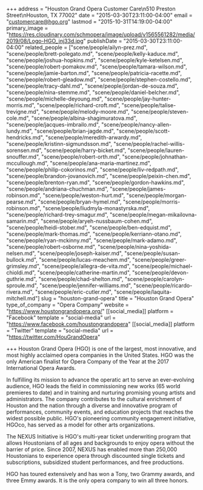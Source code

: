 +++
address = "Houston Grand Opera Customer Care\n510 Preston Street\nHouston, TX 77002"
date = "2015-03-30T23:11:00-04:00"
email = "customercare@hgo.org"
lastmod = "2015-10-31T14:19:00-04:00"
primary_image = "https://res.cloudinary.com/schmopera/image/upload/v1565561282/media/2019/08/Logo-HGO_jnj33d.jpg"
publishDate = "2015-03-30T23:11:00-04:00"
related_people = ["scene/people/ailyn-prez.md", "scene/people/brett-polegato.md", "scene/people/kelly-kaduce.md", "scene/people/joshua-hopkins.md", "scene/people/kyle-ketelsen.md", "scene/people/robert-pomakov.md", "scene/people/tamara-wilson.md", "scene/people/jamie-barton.md", "scene/people/patricia-racette.md", "scene/people/robert-gleadow.md", "scene/people/stephen-costello.md", "scene/people/tracy-dahl.md", "scene/people/jordan-de-souza.md", "scene/people/nina-stemme.md", "scene/people/daniel-belcher.md", "scene/people/michelle-deyoung.md", "scene/people/jay-hunter-morris.md", "scene/people/richard-croft.md", "scene/people/talise-trevigne.md", "scene/people/melody-moore.md", "scene/people/steven-cole.md", "scene/people/albina-shagimuratova.md", "scene/people/jacques-imbrailo.md", "scene/people/nancy-allen-lundy.md", "scene/people/brian-jagde.md", "scene/people/scott-hendricks.md", "scene/people/meredith-arwardy.md", "scene/people/kristinn-sigmundsson.md", "scene/people/rachel-willis-sorensen.md", "scene/people/harry-bicket.md", "scene/people/lauren-snouffer.md", "scene/people/robert-orth.md", "scene/people/johnathan-mccullough.md", "scene/people/ana-maria-martinez.md", "scene/people/philip-cokorinos.md", "scene/people/liv-redpath.md", "scene/people/brandon-jovanovich.md", "scene/people/peixin-chen.md", "scene/people/brenton-ryan.md", "scene/people/gordon-hawkins.md", "scene/people/andriana-chuchman.md", "scene/people/james-robinson.md", "scene/people/weston-hurt.md", "scene/people/morgan-pearse.md", "scene/people/bryan-hymel.md", "scene/people/morris-robinson.md", "scene/people/liudmyla-monastyrska.md", "scene/people/richard-trey-smagur.md", "scene/people/megan-mikailovna-samarin.md", "scene/people/aryeh-nussbaum-cohen.md", "scene/people/heidi-stober.md", "scene/people/ben-edquist.md", "scene/people/mark-thomas.md", "scene/people/kerriann-otano.md", "scene/people/ryan-mckinny.md", "scene/people/mark-adamo.md", "scene/people/robert-osborne.md", "scene/people/nina-yoshida-nelsen.md", "scene/people/joseph-kaiser.md", "scene/people/susan-bullock.md", "scene/people/lucas-meachem.md", "scene/people/greer-grimsley.md", "scene/people/allegra-de-vita.md", "scene/people/michael-chioldi.md", "scene/people/catherine-martin.md", "scene/people/devon-guthrie.md", "scene/people/chad-shelton.md", "scene/people/carolyn-sproule.md", "scene/people/jennifer-williams.md", "scene/people/ricardo-rivera.md", "scene/people/eric-cutler.md", "scene/people/laquita-mitchell.md"]
slug = "houston-grand-opera"
title = "Houston Grand Opera"
type_of_company = "Opera Company"
website = "https://www.houstongrandopera.org/"
[[social_media]]
platform = "Facebook"
template = "social-media"
url = "https://www.facebook.com/houstongrandopera"
[[social_media]]
platform = "Twitter"
template = "social-media"
url = "https://twitter.com/HouGrandOpera"

+++
Houston Grand Opera (HGO) is one of the largest, most innovative, and most highly acclaimed opera companies in the United States. HGO was the only American finalist for Opera Company of the Year at the 2017 International Opera Awards.

In fulfilling its mission to advance the operatic art to serve an ever-evolving audience, HGO leads the field in commissioning new works (65 world premieres to date) and in training and nurturing promising young artists and administrators. The company contributes to the cultural enrichment of Houston and the nation through a diverse and innovative program of performances, community events, and education projects that reaches the widest possible public. HGO's pioneering community engagement initiative, HGOco, has served as a model for other arts organizations.

The NEXUS Initiative is HGO's multi-year ticket underwriting program that allows Houstonians of all ages and backgrounds to enjoy opera without the barrier of price. Since 2007, NEXUS has enabled more than 250,000 Houstonians to experience opera through discounted single tickets and subscriptions, subsidized student performances, and free productions.

HGO has toured extensively and has won a Tony, two Grammy awards, and three Emmy awards. It is the only opera company to win all three honors.